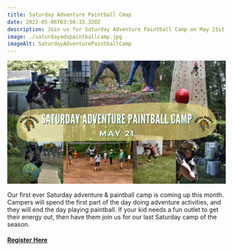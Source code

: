 ```yaml
---
title: Saturday Adventure Paintball Cmap
date: 2022-05-06T03:50:33.328Z
description: Join us for Saturday Adventure Paintball Camp on May 21st
image: ./saturdayadvpaintballcamp.jpg
imageAlt: SaturdayAdventurePaintballCamp
---
```

![SaturdayAdventurePaintballCamp](saturdayadvpaintballcamp.jpg "Saturday Adventure Paintball Camp: Royal Ridges May 21st")

Our first ever Saturday adventure & paintball camp is coming up this month. Campers will spend the first part of the day doing adventure activities, and they will end the day playing paintball. If your kid needs a fun outlet to get their energy out, then have them join us for our last Saturday camp of the season.  [](https://www.ultracamp.com/info/upcomingSessions.aspx?idCamp=1145&campCode=151&lnkCategory=Saturday+Day+Camps)

#### **[Register Here](https://www.ultracamp.com/info/upcomingSessions.aspx?idCamp=1145&campCode=151&lnkCategory=Saturday+Day+Camps)**